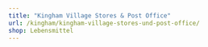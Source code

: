 ```yaml
---
title: "Kingham Village Stores & Post Office"
url: /kingham/kingham-village-stores-und-post-office/
shop: Lebensmittel
---
```

